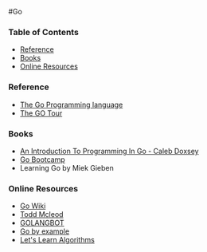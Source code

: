 #Go

### Table of Contents

* [Reference](#reference)
* [Books](#books)
* [Online Resources](#online-resources)


### Reference

* [The Go Programming language](https://golang.org/)
* [The GO Tour](https://tour.golang.org/)


### Books
* [An Introduction To Programming In Go - Caleb Doxsey](http://www.amazon.in/Introduction-Programming-Go-Caleb-Doxsey/dp/1478355824)
* [Go Bootcamp](http://www.golangbootcamp.com/)
* Learning Go by Miek Gieben


### Online Resources
* [Go Wiki](https://github.com/golang/go/wiki/Learn)
* [Todd Mcleod](https://www.youtube.com/user/toddmcleod)
* [GOLANGBOT](https://golangbot.com)
* [Go by example](https://gobyexample.com)
* [Let's Learn Algorithms](https://www.calhoun.io/lets-learn-algorithms/)
